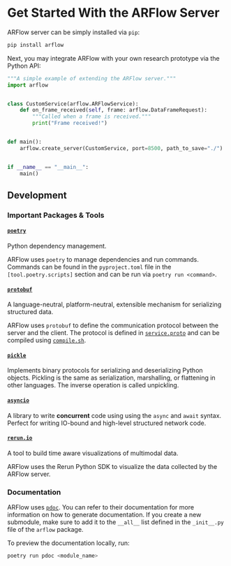 # Get Started With the ARFlow Server

ARFlow server can be simply installed via `pip`:

```bash
pip install arflow
```

Next, you may integrate ARFlow with your own research prototype via the Python API:

```python
"""A simple example of extending the ARFlow server."""
import arflow


class CustomService(arflow.ARFlowService):
    def on_frame_received(self, frame: arflow.DataFrameRequest):
        """Called when a frame is received."""
        print("Frame received!")


def main():
    arflow.create_server(CustomService, port=8500, path_to_save="./")


if __name__ == "__main__":
    main()
```

## Development

### Important Packages & Tools

#### [`poetry`](https://python-poetry.org)

Python dependency management. 

ARFlow uses `poetry` to manage dependencies and run commands. Commands can be found in the `pyproject.toml` file in the `[tool.poetry.scripts]` section and can be run via `poetry run <command>`.

#### [`protobuf`](https://protobuf.dev)

A language-neutral, platform-neutral, extensible mechanism for serializing structured data.

ARFlow uses `protobuf` to define the communication protocol between the server and the client. The protocol is defined in [`service.proto`](../protos/arflow/service.proto) and can be compiled using [`compile.sh`](../protos/scripts/compile.sh).

#### [`pickle`](https://docs.python.org/3/library/pickle.html)

Implements binary protocols for serializing and deserializing Python objects. Pickling is the same as serialization, marshalling, or flattening in other languages. The inverse operation is called unpickling.

#### [`asyncio`](https://docs.python.org/3/library/asyncio.html)

A library to write **concurrent** code using using the `async` and `await` syntax. Perfect for writing IO-bound and high-level structured network code.

#### [`rerun.io`](https://github.com/rerun-io/rerun)

A tool to build time aware visualizations of multimodal data. 

ARFlow uses the Rerun Python SDK to visualize the data collected by the ARFlow server.

### Documentation

ARFlow uses [`pdoc`](https://pdoc.dev). You can refer to their documentation for more information on how to generate documentation. If you create a new submodule, make sure to add it to the `__all__` list defined in the `_init__.py` file of the `arflow` package.

To preview the documentation locally, run:

```bash
poetry run pdoc <module_name>
```
